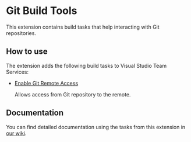 # Git Build Tools
This extension contains build tasks that help interacting with Git repositories.

## How to use
The extension adds the following build tasks to Visual Studio Team Services:
* [Enable Git Remote Access](https://github.com/iozag/vsts-git-tasks/blob/master/Tasks/EnableGitRemoteAccess/README.md)

  Allows access from Git repository to the remote.

## Documentation
You can find detailed documentation using the tasks from this extension in [our wiki](https://github.com/iozag/vsts-git-tasks/wiki).